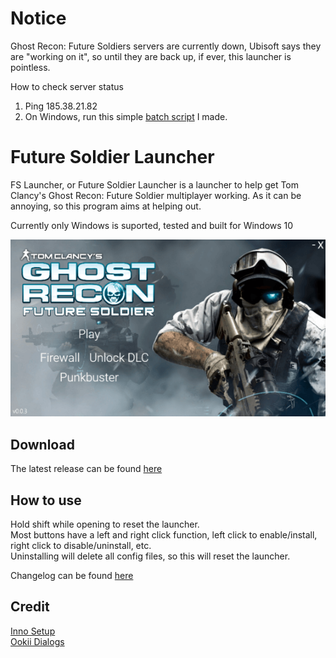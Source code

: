 # Notice  
Ghost Recon: Future Soldiers servers are currently down, Ubisoft says they are "working on it", so until they are back up, if ever, this launcher is pointless. 
  
How to check server status  
1. Ping 185.38.21.82
2. On Windows, run this simple [batch script](https://github.com/KilLo445/FS-Launcher/raw/master/A_Files/Check_GRFS_Servers.bat) I made.
  
# Future Soldier Launcher  
FS Launcher, or Future Soldier Launcher is a launcher to help get Tom Clancy's Ghost Recon: Future Soldier multiplayer working. As it can be annoying, so this program aims at helping out.  
  
Currently only Windows is suported, tested and built for Windows 10  

![](https://github.com/KilLo445/FS-Launcher/raw/master/A_Files/Images/FS-Launcher_1_70_1.png)
  
## Download
The latest release can be found [here](https://github.com/KilLo445/FS-Launcher/releases/latest)  
  
## How to use 
Hold shift while opening to reset the launcher.  
Most buttons have a left and right click function, left click to enable/install, right click to disable/uninstall, etc.  
Uninstalling will delete all config files, so this will reset the launcher.  
  
Changelog can be found [here](https://github.com/KilLo445/FS-Launcher/blob/master/Changelog.md)
  
## Credit
[Inno Setup](https://github.com/jrsoftware/issrc)  
[Ookii Dialogs](https://github.com/ookii-dialogs/ookii-dialogs-wpf)
